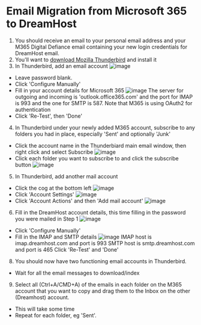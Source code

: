 # Email Migration from Microsoft 365 to DreamHost

1) You should receive an email to your personal email address and your M365 Digital Defiance email containing your new login credentials for DreamHost email.
2) You'll want to [download Mozilla Thunderbird](https://www.thunderbird.net/en-US/download/) and install it
3) In Thunderbird, add an email account
    ![image](https://github.com/Digital-Defiance/Digital-Defiance/assets/3766240/53f221d6-c902-4ad7-a90a-cd9dafaadff2)
  * Leave password blank.
  * Click 'Configure Manually'
  * Fill in your account details for Microsoft 365
    ![image](https://github.com/Digital-Defiance/Digital-Defiance/assets/3766240/4d2d61a1-5b51-486d-bb6f-ce1d3c93573e)
    The server for outgoing and incoming is 'outlook.office365.com' and the port for IMAP is 993 and the one for SMTP is 587.
    Note that M365 is using OAuth2 for authentication
  * Click 'Re-Test', then 'Done'
4) In Thunderbird under your newly added M365 account, subscribe to any folders you had in place, especially 'Sent' and optionally 'Junk'
  * Click the account name in the Thunderbiard main email window, then right click and select Subscribe
    ![image](https://github.com/Digital-Defiance/Digital-Defiance/assets/3766240/cca1ddab-2fef-46d1-818a-0dad093f2b20)
  * Click each folder you want to subscribe to and click the subscribe button
    ![image](https://github.com/Digital-Defiance/Digital-Defiance/assets/3766240/fb106dec-0923-4b5e-aa0c-24f82b21c15c)
5) In Thunderbird, add another mail account
* Click the cog at the bottom left
     ![image](https://github.com/Digital-Defiance/Digital-Defiance/assets/3766240/25c3f14e-abd3-4677-8e82-827b9c174e42)
* Click 'Account Settings'
     ![image](https://github.com/Digital-Defiance/Digital-Defiance/assets/3766240/878e402f-abcc-4d1c-9338-d1e182f0bfa6)
* Click 'Account Actions' and then 'Add mail account'
     ![image](https://github.com/Digital-Defiance/Digital-Defiance/assets/3766240/819a3608-9e4a-4f51-b902-0ce08f38c32c)

6) Fill in the DreamHost account details, this time filling in the password you were mailed in Step 1
     ![image](https://github.com/Digital-Defiance/Digital-Defiance/assets/3766240/3a4fa695-8849-46da-b0f4-e3f80ff2c85d)
  * Click 'Configure Manually'
  * Fill in the IMAP and SMTP details
     ![image](https://github.com/Digital-Defiance/Digital-Defiance/assets/3766240/77c9f1e5-72db-483a-97ea-06a631e78301)
     IMAP host is imap.dreamhost.com and port is 993
     SMTP host is smtp.dreamhost.com and port is 465
     Click 'Re-Test' and 'Done'

8) You should now have two functioning email accounts in Thunderbird.
  * Wait for all the email messages to download/index

9) Select all (Ctrl+A/CMD+A) of the emails in each folder on the M365 account that you want to copy and drag them to the Inbox on the other (Dreamhost) account.
  * This will take some time
  * Repeat for each folder, eg 'Sent'.
